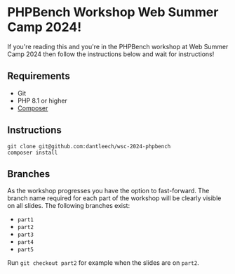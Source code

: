 PHPBench Workshop Web Summer Camp 2024!
=======================================

If you're reading this and you're in the PHPBench workshop at Web
Summer Camp 2024 then follow the instructions below and wait for
instructions!

Requirements
------------

- Git
- PHP 8.1 or higher
- [Composer](https://getcomposer.org/download/)

Instructions
------------

```
git clone git@github.com:dantleech/wsc-2024-phpbench
composer install
```

Branches
--------

As the workshop progresses you have the option to fast-forward. The branch
name required for each part of the workshop will be clearly visible on all
slides. The following branches exist:

- `part1`
- `part2`
- `part3`
- `part4`
- `part5`

Run `git checkout part2` for example when the slides are on `part2`.
